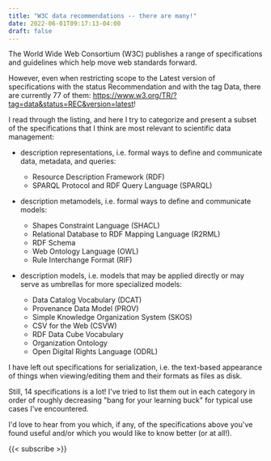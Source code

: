 ```yaml
---
title: "W3C data recommendations -- there are many!"
date: 2022-06-01T09:17:13-04:00
draft: false
---
```


The World Wide Web Consortium (W3C) publishes a range of specifications and guidelines which help move web standards forward.

However, even when restricting scope to the Latest version of specifications with the status Recommendation and with the tag Data, there are currently 77 of them: <https://www.w3.org/TR/?tag=data&status=REC&version=latest>!

I read through the listing, and here I try to categorize and present a subset of the specifications that I think are most relevant to scientific data management:

- description representations, i.e. formal ways to define and communicate data, metadata, and queries:

    - Resource Description Framework (RDF)
    - SPARQL Protocol and RDF Query Language (SPARQL)

- description metamodels, i.e. formal ways to define and communicate models:

    - Shapes Constraint Language (SHACL)
    - Relational Database to RDF Mapping Language (R2RML)
    - RDF Schema
    - Web Ontology Language (OWL)
    - Rule Interchange Format (RIF)

- description models, i.e. models that may be applied directly or may serve as umbrellas for more specialized models:

    - Data Catalog Vocabulary (DCAT)
    - Provenance Data Model (PROV)
    - Simple Knowledge Organization System (SKOS)
    - CSV for the Web (CSVW)
    - RDF Data Cube Vocabulary
    - Organization Ontology
    - Open Digital Rights Language (ODRL)

I have left out specifications for serialization, i.e. the text-based appearance of things when viewing/editing them and their formats as files as disk.

Still, 14 specifications is a lot! I've tried to list them out in each category in order of roughly decreasing "bang for your learning buck" for typical use cases I've encountered.

I'd love to hear from you which, if any, of the specifications above you've found useful and/or which you would like to know better (or at all!).

{{< subscribe >}}